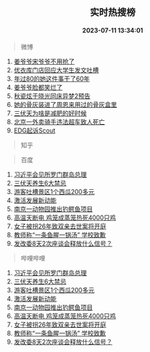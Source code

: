 <div align="center"><h2>实时热搜榜</h2><h4>2023-07-11 13:34:01</h4></div>

> 微博  

1. [姜爷爷宋爷爷不用抢了](https://s.weibo.com/weibo?q=%E5%A7%9C%E7%88%B7%E7%88%B7%E5%AE%8B%E7%88%B7%E7%88%B7%E4%B8%8D%E7%94%A8%E6%8A%A2%E4%BA%86&t=31&band_rank=1&Refer=top)<br />
2. [优衣库门店回应大学生发文吐槽](https://s.weibo.com/weibo?q=%23%E4%BC%98%E8%A1%A3%E5%BA%93%E9%97%A8%E5%BA%97%E5%9B%9E%E5%BA%94%E5%A4%A7%E5%AD%A6%E7%94%9F%E5%8F%91%E6%96%87%E5%90%90%E6%A7%BD%23&t=31&band_rank=2&Refer=top)<br />
3. [年过80的她这件事干了60年](https://s.weibo.com/weibo?q=%23%E5%B9%B4%E8%BF%8780%E7%9A%84%E5%A5%B9%E8%BF%99%E4%BB%B6%E4%BA%8B%E5%B9%B2%E4%BA%8660%E5%B9%B4%23&t=31&band_rank=3&Refer=top)<br />
4. [姜爷爷脸都笑烂了](https://s.weibo.com/weibo?q=%23%E5%A7%9C%E7%88%B7%E7%88%B7%E8%84%B8%E9%83%BD%E7%AC%91%E7%83%82%E4%BA%86%23&t=31&band_rank=4&Refer=top)<br />
5. [秋瓷炫于晓光同床异梦2预告](https://s.weibo.com/weibo?q=%23%E7%A7%8B%E7%93%B7%E7%82%AB%E4%BA%8E%E6%99%93%E5%85%89%E5%90%8C%E5%BA%8A%E5%BC%82%E6%A2%A62%E9%A2%84%E5%91%8A%23&t=31&band_rank=5&Refer=top)<br />
6. [她的骨灰装进了周恩来用过的骨灰盒里](https://s.weibo.com/weibo?q=%23%E5%A5%B9%E7%9A%84%E9%AA%A8%E7%81%B0%E8%A3%85%E8%BF%9B%E4%BA%86%E5%91%A8%E6%81%A9%E6%9D%A5%E7%94%A8%E8%BF%87%E7%9A%84%E9%AA%A8%E7%81%B0%E7%9B%92%E9%87%8C%23&t=31&band_rank=6&Refer=top)<br />
7. [三伏天为啥是减肥的好时候](https://s.weibo.com/weibo?q=%23%E4%B8%89%E4%BC%8F%E5%A4%A9%E4%B8%BA%E5%95%A5%E6%98%AF%E5%87%8F%E8%82%A5%E7%9A%84%E5%A5%BD%E6%97%B6%E5%80%99%23&t=31&band_rank=7&Refer=top)<br />
8. [北京一外卖骑手违法超车致人死亡](https://s.weibo.com/weibo?q=%23%E5%8C%97%E4%BA%AC%E4%B8%80%E5%A4%96%E5%8D%96%E9%AA%91%E6%89%8B%E8%BF%9D%E6%B3%95%E8%B6%85%E8%BD%A6%E8%87%B4%E4%BA%BA%E6%AD%BB%E4%BA%A1%23&t=31&band_rank=8&Refer=top)<br />
9. [EDG起诉Scout](https://s.weibo.com/weibo?q=%23EDG%E8%B5%B7%E8%AF%89Scout%23&t=31&band_rank=9&Refer=top)<br />

> 知乎  


> 百度  

1. [习近平会见所罗门群岛总理](https://www.baidu.com/s?wd=%E4%B9%A0%E8%BF%91%E5%B9%B3%E4%BC%9A%E8%A7%81%E6%89%80%E7%BD%97%E9%97%A8%E7%BE%A4%E5%B2%9B%E6%80%BB%E7%90%86&sa=fyb_news&rsv_dl=fyb_news)<br />
2. [三伏天养生6大禁忌](https://www.baidu.com/s?wd=%E4%B8%89%E4%BC%8F%E5%A4%A9%E5%85%BB%E7%94%9F6%E5%A4%A7%E7%A6%81%E5%BF%8C&sa=fyb_news&rsv_dl=fyb_news)<br />
3. [游客吐槽景区1个西瓜200多元](https://www.baidu.com/s?wd=%E6%B8%B8%E5%AE%A2%E5%90%90%E6%A7%BD%E6%99%AF%E5%8C%BA1%E4%B8%AA%E8%A5%BF%E7%93%9C200%E5%A4%9A%E5%85%83&sa=fyb_news&rsv_dl=fyb_news)<br />
4. [激活发展新动能](https://www.baidu.com/s?wd=%E6%BF%80%E6%B4%BB%E5%8F%91%E5%B1%95%E6%96%B0%E5%8A%A8%E8%83%BD&sa=fyb_news&rsv_dl=fyb_news)<br />
5. [南京一动物园推出钓鳄鱼项目](https://www.baidu.com/s?wd=%E5%8D%97%E4%BA%AC%E4%B8%80%E5%8A%A8%E7%89%A9%E5%9B%AD%E6%8E%A8%E5%87%BA%E9%92%93%E9%B3%84%E9%B1%BC%E9%A1%B9%E7%9B%AE&sa=fyb_news&rsv_dl=fyb_news)<br />
6. [高温天断电 鸡笼成蒸笼热死4000只鸡](https://www.baidu.com/s?wd=%E9%AB%98%E6%B8%A9%E5%A4%A9%E6%96%AD%E7%94%B5+%E9%B8%A1%E7%AC%BC%E6%88%90%E8%92%B8%E7%AC%BC%E7%83%AD%E6%AD%BB4000%E5%8F%AA%E9%B8%A1&sa=fyb_news&rsv_dl=fyb_news)<br />
7. [女子被拐26年致双亲去世案将开庭](https://www.baidu.com/s?wd=%E5%A5%B3%E5%AD%90%E8%A2%AB%E6%8B%9026%E5%B9%B4%E8%87%B4%E5%8F%8C%E4%BA%B2%E5%8E%BB%E4%B8%96%E6%A1%88%E5%B0%86%E5%BC%80%E5%BA%AD&sa=fyb_news&rsv_dl=fyb_news)<br />
8. [教师称“一条鱼腥一锅汤” 学校致歉](https://www.baidu.com/s?wd=%E6%95%99%E5%B8%88%E7%A7%B0%E2%80%9C%E4%B8%80%E6%9D%A1%E9%B1%BC%E8%85%A5%E4%B8%80%E9%94%85%E6%B1%A4%E2%80%9D+%E5%AD%A6%E6%A0%A1%E8%87%B4%E6%AD%89&sa=fyb_news&rsv_dl=fyb_news)<br />
9. [发改委8天2次座谈会释放什么信号？](https://www.baidu.com/s?wd=%E5%8F%91%E6%94%B9%E5%A7%948%E5%A4%A92%E6%AC%A1%E5%BA%A7%E8%B0%88%E4%BC%9A%E9%87%8A%E6%94%BE%E4%BB%80%E4%B9%88%E4%BF%A1%E5%8F%B7%EF%BC%9F&sa=fyb_news&rsv_dl=fyb_news)<br />

> 哔哩哔哩  

1. [习近平会见所罗门群岛总理](https://www.baidu.com/s?wd=%E4%B9%A0%E8%BF%91%E5%B9%B3%E4%BC%9A%E8%A7%81%E6%89%80%E7%BD%97%E9%97%A8%E7%BE%A4%E5%B2%9B%E6%80%BB%E7%90%86&sa=fyb_news&rsv_dl=fyb_news)<br />
2. [三伏天养生6大禁忌](https://www.baidu.com/s?wd=%E4%B8%89%E4%BC%8F%E5%A4%A9%E5%85%BB%E7%94%9F6%E5%A4%A7%E7%A6%81%E5%BF%8C&sa=fyb_news&rsv_dl=fyb_news)<br />
3. [游客吐槽景区1个西瓜200多元](https://www.baidu.com/s?wd=%E6%B8%B8%E5%AE%A2%E5%90%90%E6%A7%BD%E6%99%AF%E5%8C%BA1%E4%B8%AA%E8%A5%BF%E7%93%9C200%E5%A4%9A%E5%85%83&sa=fyb_news&rsv_dl=fyb_news)<br />
4. [激活发展新动能](https://www.baidu.com/s?wd=%E6%BF%80%E6%B4%BB%E5%8F%91%E5%B1%95%E6%96%B0%E5%8A%A8%E8%83%BD&sa=fyb_news&rsv_dl=fyb_news)<br />
5. [南京一动物园推出钓鳄鱼项目](https://www.baidu.com/s?wd=%E5%8D%97%E4%BA%AC%E4%B8%80%E5%8A%A8%E7%89%A9%E5%9B%AD%E6%8E%A8%E5%87%BA%E9%92%93%E9%B3%84%E9%B1%BC%E9%A1%B9%E7%9B%AE&sa=fyb_news&rsv_dl=fyb_news)<br />
6. [高温天断电 鸡笼成蒸笼热死4000只鸡](https://www.baidu.com/s?wd=%E9%AB%98%E6%B8%A9%E5%A4%A9%E6%96%AD%E7%94%B5+%E9%B8%A1%E7%AC%BC%E6%88%90%E8%92%B8%E7%AC%BC%E7%83%AD%E6%AD%BB4000%E5%8F%AA%E9%B8%A1&sa=fyb_news&rsv_dl=fyb_news)<br />
7. [女子被拐26年致双亲去世案将开庭](https://www.baidu.com/s?wd=%E5%A5%B3%E5%AD%90%E8%A2%AB%E6%8B%9026%E5%B9%B4%E8%87%B4%E5%8F%8C%E4%BA%B2%E5%8E%BB%E4%B8%96%E6%A1%88%E5%B0%86%E5%BC%80%E5%BA%AD&sa=fyb_news&rsv_dl=fyb_news)<br />
8. [教师称“一条鱼腥一锅汤” 学校致歉](https://www.baidu.com/s?wd=%E6%95%99%E5%B8%88%E7%A7%B0%E2%80%9C%E4%B8%80%E6%9D%A1%E9%B1%BC%E8%85%A5%E4%B8%80%E9%94%85%E6%B1%A4%E2%80%9D+%E5%AD%A6%E6%A0%A1%E8%87%B4%E6%AD%89&sa=fyb_news&rsv_dl=fyb_news)<br />
9. [发改委8天2次座谈会释放什么信号？](https://www.baidu.com/s?wd=%E5%8F%91%E6%94%B9%E5%A7%948%E5%A4%A92%E6%AC%A1%E5%BA%A7%E8%B0%88%E4%BC%9A%E9%87%8A%E6%94%BE%E4%BB%80%E4%B9%88%E4%BF%A1%E5%8F%B7%EF%BC%9F&sa=fyb_news&rsv_dl=fyb_news)<br />
